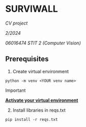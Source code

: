# SURVIWALL
*CV project*

*2/2024*

*06016474 STIT 2 (Computer Vision)*

## Prerequisites
1. Create virtual environment
```
python -m venv <YOUR venv name>
```
> [!IMPORTANT]
> **<ins>Activate your virtual environment</ins>**

2. Install libraries in reqs.txt
```
pip install -r reqs.txt
```
